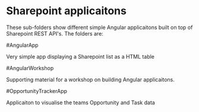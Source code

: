 # Sharepoint applicaitons

These sub-folders show different simple Angular applicaitons built on top of Sharepoint REST API's. The folders are:

#AngularApp

Very simple app displaying a Sharepoint list as a HTML table

#AngularWorkshop

Supporting material for a workshop on building Angular applicaitons.

#OpportunityTrackerApp

Applicaiton to visualise the teams Opportunity and Task data



 





